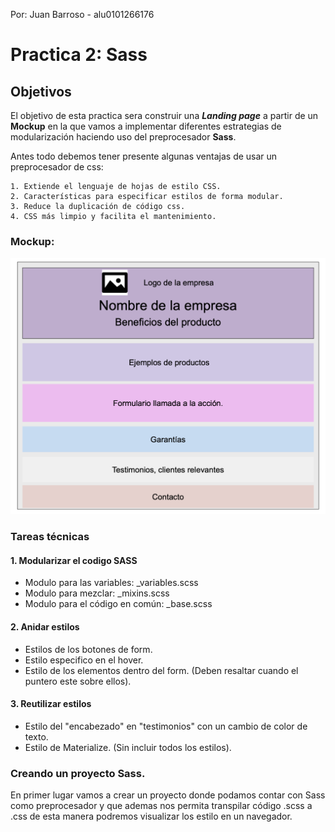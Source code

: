 Por: Juan Barroso - alu0101266176

# Practica 2: Sass

## Objetivos

El objetivo de esta practica sera construir una **_Landing page_** a partir de un **Mockup** en la que vamos a implementar diferentes estrategias de modularización haciendo uso del preprocesador **Sass**.

Antes todo debemos tener presente algunas ventajas de usar un preprocesador de css:

    1. Extiende el lenguaje de hojas de estilo CSS.
    2. Características para especificar estilos de forma modular.
    3. Reduce la duplicación de código css.
    4. CSS más limpio y facilita el mantenimiento.

### Mockup:

![Mockup](./img/01.png)

### Tareas técnicas

#### 1. Modularizar el codigo SASS

- Modulo para las variables: \_variables.scss
- Modulo para mezclar: \_mixins.scss
- Modulo para el código en común: \_base.scss

#### 2. Anidar estilos

- Estilos de los botones de form.
- Estilo especifico en el hover.
- Estilo de los elementos dentro del form. (Deben resaltar cuando el puntero este sobre ellos).

#### 3. Reutilizar estilos

- Estilo del "encabezado" en "testimonios" con un cambio de color de texto.
- Estilo de Materialize. (Sin incluir todos los estilos).

### Creando un proyecto Sass.

En primer lugar vamos a crear un proyecto donde podamos contar con Sass como preprocesador y que ademas nos permita transpilar código .scss a .css de esta manera podremos visualizar los estilo en un navegador.
